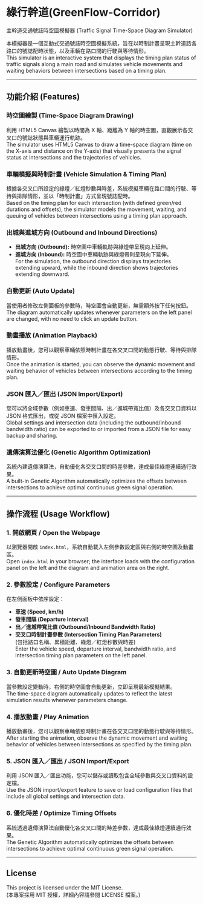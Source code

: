 # 綠行幹道(GreenFlow-Corridor)
主幹道交通號誌時空圖模擬器 (Traffic Signal Time-Space Diagram Simulator)

本模擬器是一個互動式交通號誌時空圖模擬系統，旨在以時制計畫呈現主幹道路各路口的號誌配時狀態，以及車輛在路口間的行駛與等待情形。  
This simulator is an interactive system that displays the timing plan status of traffic signals along a main road and simulates vehicle movements and waiting behaviors between intersections based on a timing plan.

---

## 功能介紹 (Features)

### 時空圖繪製 (Time-Space Diagram Drawing)
利用 HTML5 Canvas 繪製以時間為 X 軸、距離為 Y 軸的時空圖，直觀展示各交叉口的號誌狀態與車輛運行軌跡。  
The simulator uses HTML5 Canvas to draw a time-space diagram (time on the X-axis and distance on the Y-axis) that visually presents the signal status at intersections and the trajectories of vehicles.

### 車輛模擬與時制計畫 (Vehicle Simulation & Timing Plan)
根據各交叉口所設定的綠燈／紅燈秒數與時差，系統模擬車輛在路口間的行駛、等待與排隊情形，並以「時制計畫」方式呈現號誌配時。  
Based on the timing plan for each intersection (with defined green/red durations and offsets), the simulator models the movement, waiting, and queuing of vehicles between intersections using a timing plan approach.

### 出城與進城方向 (Outbound and Inbound Directions)
- **出城方向 (Outbound):** 時空圖中車輛軌跡與綠燈帶呈現向上延伸。  
- **進城方向 (Inbound):** 時空圖中車輛軌跡與綠燈帶則呈現向下延伸。  
For the simulation, the outbound direction displays trajectories extending upward, while the inbound direction shows trajectories extending downward.

### 自動更新 (Auto Update)
當使用者修改左側面板的參數時，時空圖會自動更新，無需額外按下任何按鈕。  
The diagram automatically updates whenever parameters on the left panel are changed, with no need to click an update button.

### 動畫播放 (Animation Playback)
播放動畫後，您可以觀察車輛依照時制計畫在各交叉口間的動態行駛、等待與排隊情形。  
Once the animation is started, you can observe the dynamic movement and waiting behavior of vehicles between intersections according to the timing plan.

### JSON 匯入／匯出 (JSON Import/Export)
您可以將全域參數（例如車速、發車間隔、出／進城帶寬比值）及各交叉口資料以 JSON 格式匯出，或從 JSON 檔案中匯入設定。  
Global settings and intersection data (including the outbound/inbound bandwidth ratio) can be exported to or imported from a JSON file for easy backup and sharing.

### 遺傳演算法優化 (Genetic Algorithm Optimization)
系統內建遺傳演算法，自動優化各交叉口間的時差參數，達成最佳綠燈連續通行效果。  
A built-in Genetic Algorithm automatically optimizes the offsets between intersections to achieve optimal continuous green signal operation.

---

## 操作流程 (Usage Workflow)

### 1. 開啟網頁 / Open the Webpage  
以瀏覽器開啟 `index.html`，系統自動載入左側參數設定區與右側的時空圖及動畫區。  
Open `index.html` in your browser; the interface loads with the configuration panel on the left and the diagram and animation area on the right.

### 2. 參數設定 / Configure Parameters  
在左側面板中依序設定：  
- **車速 (Speed, km/h)**  
- **發車間隔 (Departure Interval)**  
- **出／進城帶寬比值 (Outbound/Inbound Bandwidth Ratio)**  
- **交叉口時制計畫參數 (Intersection Timing Plan Parameters)**  
  (包括路口名稱、累積距離、綠燈／紅燈秒數與時差)  
Enter the vehicle speed, departure interval, bandwidth ratio, and intersection timing plan parameters on the left panel.

### 3. 自動更新時空圖 / Auto Update Diagram  
當參數設定變動時，右側的時空圖會自動更新，立即呈現最新模擬結果。  
The time-space diagram automatically updates to reflect the latest simulation results whenever parameters change.

### 4. 播放動畫 / Play Animation  
播放動畫後，您可以觀察車輛依照時制計畫在各交叉口間的動態行駛與等待情形。  
After starting the animation, observe the dynamic movement and waiting behavior of vehicles between intersections as specified by the timing plan.

### 5. JSON 匯入／匯出 / JSON Import/Export  
利用 JSON 匯入／匯出功能，您可以儲存或讀取包含全域參數與交叉口資料的設定檔。  
Use the JSON import/export feature to save or load configuration files that include all global settings and intersection data.

### 6. 優化時差 / Optimize Timing Offsets  
系統透過遺傳演算法自動優化各交叉口間的時差參數，達成最佳綠燈連續通行效果。  
The Genetic Algorithm automatically optimizes the offsets between intersections to achieve optimal continuous green signal operation.

---

## License

This project is licensed under the MIT License.  
(本專案採用 MIT 授權，詳細內容請參閱 LICENSE 檔案。)
